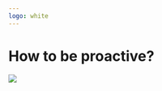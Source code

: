 ```yaml
---
logo: white
---
```


<h1 class="callout callout--title absolute z-2">How to be proactive?</h1>

<img src="/extend-graphql/what-now.jpg" class="absolute top-0 left-0 w-full"/>
